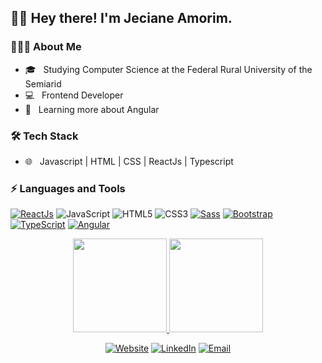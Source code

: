 <h2> 👋🏼 Hey there! I'm Jeciane Amorim.</h2>

<h3> 👩🏻‍💻 About Me </h3>

- 🎓 &nbsp; Studying Computer Science at the Federal Rural University of the Semiarid
- 💻 &nbsp; Frontend Developer
- 📘 &nbsp; Learning more about Angular

<h3> 🛠 Tech Stack</h3>

- 🌐 &nbsp; Javascript | HTML | CSS | ReactJs | Typescript

<h3> ⚡ Languages and Tools</h3>
<p>

<a href="https://react.dev/">![ReactJs](https://img.shields.io/badge/-ReactJs-blue?style=flat-square&logo=react)</a>
![JavaScript](https://img.shields.io/badge/-JavaScript-gray?style=flat-square&logo=javascript)
![HTML5](https://img.shields.io/badge/-HTML5-E34F26?style=flat-square&logo=html5&logoColor=white)
![CSS3](https://img.shields.io/badge/-CSS3-1572B6?style=flat-square&logo=css3)
<a href="https://sass-lang.com/">![Sass](https://img.shields.io/badge/-Sass-CC6699?style=flat-square&logo=sass&logoColor=white)</a>
<a href="https://getbootstrap.com/">![Bootstrap](https://img.shields.io/badge/-Bootstrap-563D7C?style=flat-square&logo=bootstrap)</a>
<a href="https://www.typescriptlang.org/">![TypeScript](https://img.shields.io/badge/-TypeScript-007ACC?style=flat-square&logo=typescript&logoColor=white)</a>
<a href="https://angular.io/">![Angular](https://img.shields.io/badge/-Angular-DD0031?style=flat-square&logo=angular)</a>

</p>
<a href="https://github.com/JecianeSilva">
  <p align="center">
    <img height="150em" src="https://github-readme-stats.vercel.app/api?username=JecianeSilva&theme=dracula&show_icons=true" />
    <img height="150em" src="https://github-readme-stats.vercel.app/api/top-langs/?username=JecianeSilva&theme=dracula&layout=compact" />
  </p>
</a>

<p align="center">
  <a href="https://jecianesilva.github.io/"><img alt="Website" src="https://img.shields.io/badge/Website-jeciane-blue?style=flat-square&logo=google-chrome"></a>
  <a href="https://www.linkedin.com/in/jeciane-amorim-056513184/"><img alt="LinkedIn" src="https://img.shields.io/badge/LinkedIn-Jeciane%20Amorim%20-blue?style=flat-square&logo=linkedin"></a>
  <a href="mailto:jeciane_amorim@hotmail.com"><img alt="Email" src="https://img.shields.io/badge/Email-jeciane_amorim@hotmail.com-blue?style=flat-square&logo=gmail"></a>
</p>

